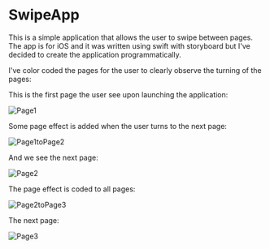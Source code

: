 # SwipeApp

This is a simple application that allows the user to swipe between pages. The app is for iOS and it was written using swift with storyboard but I've decided to create the application programmatically.

I've color coded the pages for the user to clearly observe the turning of the pages:

This is the first page the user see upon launching the application:

![Page1](https://user-images.githubusercontent.com/70086135/161880573-9f86155f-2c25-4783-adde-6391d5b7539f.png)


Some page effect is added when the user turns to the next page:

![Page1toPage2](https://user-images.githubusercontent.com/70086135/161880730-06c04e04-25e1-4a77-ab2e-568a8a76f173.png)

And we see the next page:

![Page2](https://user-images.githubusercontent.com/70086135/161880789-32905b73-c850-49ea-82ff-2e7bcdeaa658.png)

The page effect is coded to all pages:

![Page2toPage3](https://user-images.githubusercontent.com/70086135/161880827-ff67a5f6-be41-4fbe-aace-a81580b4899e.png)

The next page: 

![Page3](https://user-images.githubusercontent.com/70086135/161880850-f1af4062-e615-4638-b343-de38af5afa2a.png)
